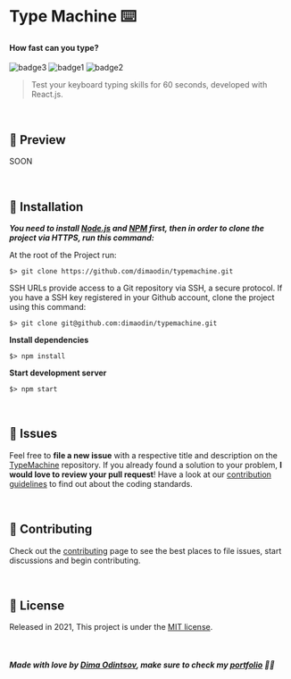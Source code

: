 # Type Machine ⌨️
#### How fast can you type?

![badge3](https://img.shields.io/badge/react-%2320232a.svg?style=for-the-badge&logo=react&logoColor=%2361DAFB) ![badge1](https://img.shields.io/badge/javascript-%23323330.svg?style=for-the-badge&logo=javascript&logoColor=%23F7DF1E) ![badge2](https://img.shields.io/badge/css3-%231572B6.svg?style=for-the-badge&logo=css3&logoColor=white)
> Test your keyboard typing skills for 60 seconds, developed with React.js.

<br>

## :rocket: Preview

SOON

<br>

## :construction_worker: Installation

***You need to install [Node.js](https://nodejs.org/en/download/) and [NPM](https://www.npmjs.com/) first, then in order to clone the project via HTTPS, run this command:***

At the root of the Project run:

```
$> git clone https://github.com/dimaodin/typemachine.git
```

SSH URLs provide access to a Git repository via SSH, a secure protocol. If you have a SSH key registered in your Github account, clone the project using this command:

```
$> git clone git@github.com:dimaodin/typemachine.git
```

**Install dependencies**

```
$> npm install
```

**Start development server**

```
$> npm start
```

<br>

## :bug: Issues

Feel free to **file a new issue** with a respective title and description on the [TypeMachine](https://github.com/dimaodin/TypeMachine/issues) repository. If you already found a solution to your problem, **I would love to review your pull request**! Have a look at our [contribution guidelines](https://github.com/dimaodin/TypeMachine/blob/main/CONTRIBUTING.md) to find out about the coding standards.

<br>

## :tada: Contributing

Check out the [contributing](https://github.com/dimaodin/TypeMachine/blob/main/CONTRIBUTING.md) page to see the best places to file issues, start discussions and begin contributing.

<br>

## :closed_book: License

Released in 2021,
This project is under the [MIT license](https://github.com/dimaodin/TypeMachine/blob/main/LICENSE).

<br>

##### Made with love by [Dima Odintsov](https://github.com/DimaOdin), make sure to check my [portfolio](https://dimaodin.com/) 💜🚀
